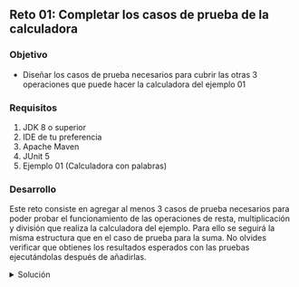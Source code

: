 ## Reto 01: Completar los casos de prueba de la calculadora

### Objetivo
- Diseñar los casos de prueba necesarios para cubrir las otras 3 operaciones que puede hacer la calculadora del ejemplo 01

### Requisitos
1. JDK 8 o superior
2. IDE de tu preferencia
3. Apache Maven
4. JUnit 5
5. Ejemplo 01 (Calculadora con palabras)

### Desarrollo
Este reto consiste en agregar al menos 3 casos de prueba necesarios para poder probar el funcionamiento de las operaciones de resta, multiplicación y división que realiza la calculadora del ejemplo. Para ello se seguirá la misma estructura que en el caso de prueba para la suma. No olvides verificar que obtienes los resultados esperados con las pruebas ejecutándolas después de añadirlas.

<details>
	<summary>Solución</summary>
    1. Para poder resolver este reto, es necesario agregar un método por cada caso de prueba, para cada una de las operaciones que vamos a probar. De esta manera, la clase CalculadoraTest nos quedará de la siguiente manera:
```java
package org.bedu;

import org.junit.jupiter.api.BeforeEach;
import org.junit.jupiter.api.Test;

import static org.junit.jupiter.api.Assertions.*;

class CalculadoraTest {

    private Calculadora calc;

    @BeforeEach
    void setUp() {
        //Arrange (se incluye en este método para no repetirlo en cada caso de prueba
        calc = new Calculadora();
    }

    @Test
    void calcularSumaTest() {
        //Arrange
        Double esperado = 4.0;
        //Act
        Double resultado = calc.calcular("sumar", 2.0, 2.0);
        //Assert
        assertEquals(esperado, resultado);
    }

    @Test
    void calcularRestaTest() {
        //Arrange
        Double esperado = 1.0;
        //Act
        Double resultado = calc.calcular("restar", 5.0, 4.0);
        //Assert
        assertEquals(esperado, resultado);
    }

    @Test
    void calcularMultiplicacionTest() {
        //Arrange
        Double esperado = 10.0;
        //Act
        Double resultado = calc.calcular("multiplicar", 5.0, 2.0);
        //Assert
        assertEquals(esperado, resultado);
    }

    @Test
    void calcularDivisionTest() {
        //Arrange
        Double esperado = 1.0;
        //Act
        Double resultado = calc.calcular("dividir", 2.0, 2.0);
        //Assert
        assertEquals(esperado, resultado);
    }
}
```
</details>
